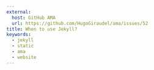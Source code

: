 ```yaml
---
external:
  host: GitHub AMA
  url: https://github.com/HugoGiraudel/ama/issues/52
title: When to use Jekyll?
keywords:
  - jekyll
  - static
  - ama
  - website
---
```

